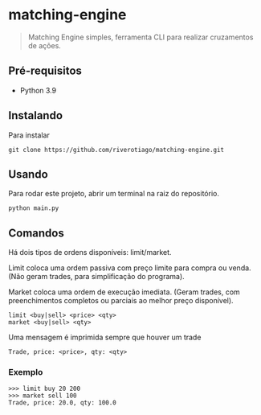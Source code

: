 # matching-engine
 
> Matching Engine simples, ferramenta CLI para realizar cruzamentos de ações.
> 

## Pré-requisitos

* Python 3.9

## Instalando 

Para instalar

```
git clone https://github.com/riverotiago/matching-engine.git
```

## Usando 

Para rodar este projeto, abrir um terminal na raiz do repositório.

```
python main.py
```

## Comandos

Há dois tipos de ordens disponíveis: limit/market.

Limit coloca uma ordem passiva com preço limite para compra ou venda. (Não geram trades, para simplificação do programa).

Market coloca uma ordem de execução imediata. (Geram trades, com preenchimentos completos ou parciais ao melhor preço disponível).

```
limit <buy|sell> <price> <qty>
market <buy|sell> <qty> 
```

Uma mensagem é imprimida sempre que houver um trade 
```
Trade, price: <price>, qty: <qty>
```

### Exemplo
```
>>> limit buy 20 200
>>> market sell 100
Trade, price: 20.0, qty: 100.0
```


